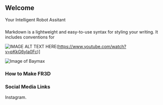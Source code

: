 ## Welcome

Your Intelligent Robot Assitant

### 

Markdown is a lightweight and easy-to-use syntax for styling your writing. It includes conventions for


![IMAGE ALT TEXT HERE](https://i.ytimg.com/vi/pKkG6yIa0Fc/maxresdefault.jpg)(https://www.youtube.com/watch?v=pKkG6yIa0Fc)]



![Image of Baymax](http://vignette2.wikia.nocookie.net/disney/images/0/05/Baymax_Render.png/revision/latest?cb=20140719160257)


### How to Make FR3D



### Social Media Links

Instagram.


